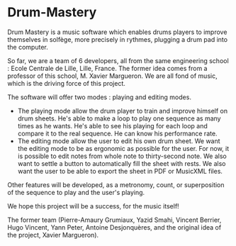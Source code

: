 # Drum-Mastery
Drum Mastery is a music software which enables drums players to improve themselves in solfège, more precisely in rythmes, plugging a drum pad into the computer.

So far, we are a team of 6 developers, all from the same engineering school : Ecole Centrale de Lille, Lille, France. The former idea comes from a professor of this school, M. Xavier Margueron.
We are all fond of music, which is the driving force of this project.

The software will offer two modes : playing and editing modes.
- The playing mode allow the drum player to train and improve himself on drum sheets. He's able to make a loop to play one sequence as many times as he wants. He's able to see his playing for each loop and compare it to the real sequence. He can know his performance rate.
- The editing mode allow the user to edit his own drum sheet. We want the editing mode to be as ergonomic as possible for the user. For now, it is possible to edit notes from whole note to thirty-second note. We also want to settle a button to automatically fill the sheet with rests. We also want the user to be able to export the sheet in PDF or MusicXML files.

Other features will be developed, as a metronomy, count, or superposition of the sequence to play and the user's playing.

We hope this project will be a success, for the music itself!


The former team (Pierre-Amaury Grumiaux, Yazid Smahi, Vincent Berrier, Hugo Vincent, Yann Peter, Antoine Desjonquères, and the original idea of the project, Xavier Margueron).


